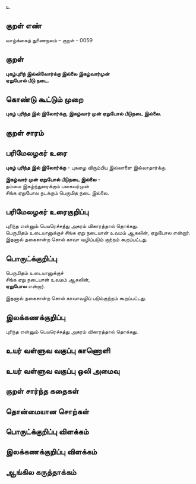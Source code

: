 உ

## குறள் எண் 

வாழ்க்கைத் துணைநலம் – குறள் - 0059  

## குறள் 

**புகழ்புரிந் இல்லிலோர்க்கு இல்லை இகழ்வார்முன்  
ஏறுபோல் பீடு நடை.** 

## கொண்டு கூட்டும் முறை

**புகழ் புரிந்த இல் இலோர்க்கு,	இகழ்வார் முன் ஏறுபோல் பீடுநடை இல்லை.**  

## குறள் சாரம் 


## பரிமேலழகர் உரை

**புகழ் புரிந்த இல் இலோர்க்கு** - புகழை விரும்பிய இல்லாளை இல்லாதார்க்கு.  

**இகழ்வார் முன் ஏறுபோல் பீடுநடை இல்லை** -  
தம்மை இகழ்ந்துரைக்கும் பகைவர்முன்  
சிங்க ஏறுபோல நடக்கும் பெருமித நடை இல்லை.  

## பரிமேலழகர் உரைகுறிப்பு   

புரிந்த என்னும் பெயரெச்சத்து அகரம் விகாரத்தால் தொக்கது.  
பெருமிதம் உடையானுக்குச் சிங்க ஏறு நடையான் உவமம் ஆகலின், ஏறுபோல என்றார்.  
இதனால் தகைசான்ற சொல் காவா வழிப்படும் குற்றம் கூறப்பட்டது.  

## பொருட்க்குறிப்பு 

பெருமிதம் உடையானுக்குச்  
சிங்க ஏறு நடையான் உவமம் ஆகலின்,  
**ஏறுபோல** என்றார்.  

இதனால் தகைசான்ற சொல் காவாவழிப் படும்குற்றம் கூறப்பட்டது.   

## இலக்கணக்குறிப்பு  

புரிந்த என்னும் பெயரெச்சத்து அகரம் விகாரத்தால் தொக்கது.   

## உயர் வள்ளுவ வகுப்பு காணொளி


## உயர் வள்ளுவ வகுப்பு ஒலி அமைவு 

 
## குறள் சார்ந்த கதைகள் 


## தொன்மையான சொற்கள்


## பொருட்க்குறிப்பு விளக்கம்


## இலக்கணக்குறிப்பு விளக்கம்


## ஆங்கில கருத்தாக்கம் 


